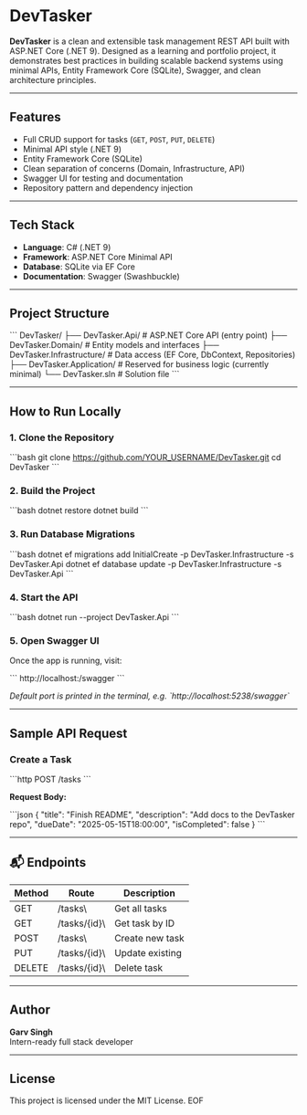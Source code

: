 # DevTasker

**DevTasker** is a clean and extensible task management REST API built with ASP.NET Core (.NET 9). Designed as a learning and portfolio project, it demonstrates best practices in building scalable backend systems using minimal APIs, Entity Framework Core (SQLite), Swagger, and clean architecture principles.

---

## Features

- Full CRUD support for tasks (`GET`, `POST`, `PUT`, `DELETE`)
- Minimal API style (.NET 9)
- Entity Framework Core (SQLite)
- Clean separation of concerns (Domain, Infrastructure, API)
- Swagger UI for testing and documentation
- Repository pattern and dependency injection

---

## Tech Stack

- **Language**: C# (.NET 9)
- **Framework**: ASP.NET Core Minimal API
- **Database**: SQLite via EF Core
- **Documentation**: Swagger (Swashbuckle)

---

## Project Structure

\`\`\`
DevTasker/
├── DevTasker.Api/             # ASP.NET Core API (entry point)
├── DevTasker.Domain/          # Entity models and interfaces
├── DevTasker.Infrastructure/  # Data access (EF Core, DbContext, Repositories)
├── DevTasker.Application/     # Reserved for business logic (currently minimal)
└── DevTasker.sln              # Solution file
\`\`\`

---

## How to Run Locally

### 1. Clone the Repository

\`\`\`bash
git clone https://github.com/YOUR_USERNAME/DevTasker.git
cd DevTasker
\`\`\`

### 2. Build the Project

\`\`\`bash
dotnet restore
dotnet build
\`\`\`

### 3. Run Database Migrations

\`\`\`bash
dotnet ef migrations add InitialCreate -p DevTasker.Infrastructure -s DevTasker.Api
dotnet ef database update -p DevTasker.Infrastructure -s DevTasker.Api
\`\`\`

### 4. Start the API

\`\`\`bash
dotnet run --project DevTasker.Api
\`\`\`

### 5. Open Swagger UI

Once the app is running, visit:

\`\`\`
http://localhost:<your-port>/swagger
\`\`\`

_Default port is printed in the terminal, e.g. \`http://localhost:5238/swagger\`_

---

## Sample API Request

### Create a Task

\`\`\`http
POST /tasks
\`\`\`

**Request Body:**

\`\`\`json
{
  "title": "Finish README",
  "description": "Add docs to the DevTasker repo",
  "dueDate": "2025-05-15T18:00:00",
  "isCompleted": false
}
\`\`\`

---

## 📬 Endpoints

| Method | Route         | Description        |
|--------|---------------|--------------------|
| GET    | \/tasks\      | Get all tasks      |
| GET    | \/tasks/{id}\ | Get task by ID     |
| POST   | \/tasks\      | Create new task    |
| PUT    | \/tasks/{id}\ | Update existing    |
| DELETE | \/tasks/{id}\ | Delete task        |

---

## Author

**Garv Singh**  
Intern-ready full stack developer  

---

## License

This project is licensed under the MIT License.
EOF
